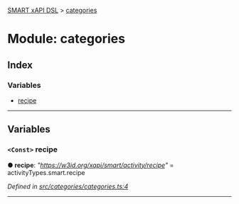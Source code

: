 [SMART xAPI DSL](../README.md) > [categories](../modules/categories.md)

# Module: categories

## Index

### Variables

* [recipe](categories.md#recipe)

---

## Variables

<a id="recipe"></a>

### `<Const>` recipe

**● recipe**: *"https://w3id.org/xapi/smart/activity/recipe"* =  activityTypes.smart.recipe

*Defined in [src/categories/categories.ts:4](https://github.com/Gradiant/smart-xapi-dsl/blob/b227d0f/src/categories/categories.ts#L4)*

___

